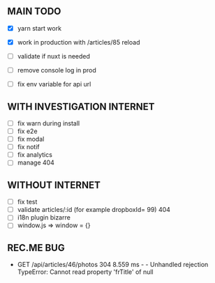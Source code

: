 MAIN TODO
-
- [x] yarn start work
- [x] work in production with /articles/85 reload
- [ ] validate if nuxt is needed
 
- [ ] remove console log in prod
- [ ] fix env variable for api url

WITH INVESTIGATION INTERNET
-
- [ ] fix warn during install
- [ ] fix e2e
- [ ] fix modal
- [ ] fix notif
- [ ] fix analytics
- [ ] manage 404

WITHOUT INTERNET
-
- [ ] fix test
- [ ] validate articles/:id (for example dropboxId= 99) 404
- [ ] i18n plugin bizarre
- [ ] window.js => window = {}

REC.ME BUG
-
- GET  /api/articles/46/photos 304 8.559 ms - -
Unhandled rejection TypeError: Cannot read property 'frTitle' of null
